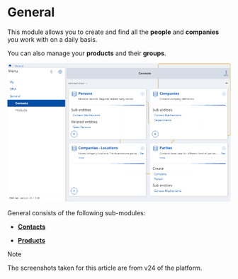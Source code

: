 # General

This module allows you to create and find all the **people** and **companies** you work with on a daily basis. 

You can also manage your **products** and their **groups**.

![Express](pictures/General.png)

General consists of the following sub-modules:

* **[Contacts](contacts.md)**
  
* **[Products](products.md)**

> [!NOTE]
> The screenshots taken for this article are from v24 of the platform.
